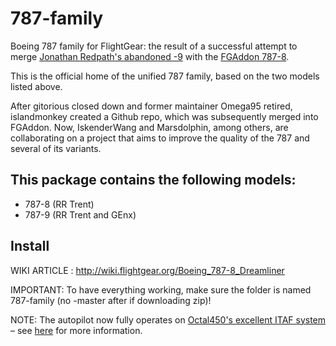 # 787-family
Boeing 787 family for FlightGear: the result of a successful attempt to merge [Jonathan Redpath's abandoned -9](https://github.com/legoboyvdlp/787-9) with the [FGAddon 787-8](http://sourceforge.net/p/flightgear/fgaddon/HEAD/tree/trunk/Aircraft/787-8/).

This is the official home of the unified 787 family, based on the two models listed above.

After gitorious closed down and former maintainer Omega95 retired, islandmonkey created a Github repo, which was subsequently merged into FGAddon. Now, IskenderWang and Marsdolphin, among others, are collaborating on a project that aims to improve the quality of the 787 and several of its variants.

This package contains the following models:
-------

- 787-8 (RR Trent)
- 787-9 (RR Trent and GEnx)

Install
-------

WIKI ARTICLE : http://wiki.flightgear.org/Boeing_787-8_Dreamliner

IMPORTANT: To have everything working, make sure the folder is named 787-family (no -master after if downloading zip)!

NOTE: The autopilot now fully operates on [Octal450's excellent ITAF system](https://github.com/Octal450/IT-AUTOFLIGHT) – see [here](http://wiki.flightgear.org/IT-AUTOFLIGHT) for more information.
